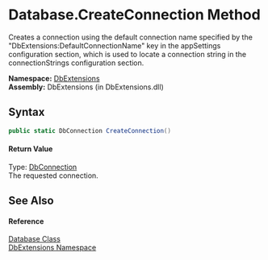 Database.CreateConnection Method
================================
Creates a connection using the default connection name specified by the "DbExtensions:DefaultConnectionName" key in the appSettings configuration section, which is used to locate a connection string in the connectionStrings configuration section.

**Namespace:** [DbExtensions][1]  
**Assembly:** DbExtensions (in DbExtensions.dll)

Syntax
------

```csharp
public static DbConnection CreateConnection()
```

#### Return Value
Type: [DbConnection][2]  
The requested connection.

See Also
--------

#### Reference
[Database Class][3]  
[DbExtensions Namespace][1]  

[1]: ../README.md
[2]: http://msdn.microsoft.com/en-us/library/c790zwhc
[3]: README.md